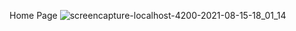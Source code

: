 Home Page
![screencapture-localhost-4200-2021-08-15-18_01_14](https://user-images.githubusercontent.com/81008413/129479661-be79da2e-646a-4810-b7c0-304f3ef5c9b1.png)

